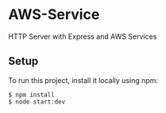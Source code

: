 # AWS-Service
HTTP Server with Express and AWS Services
	
## Setup
To run this project, install it locally using npm:

```
$ npm install
$ node start:dev
